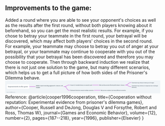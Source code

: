 ## Improvements to the game:

Added a round where you are able to see your opponent's choices as well as the results after the first round, without both players knowing about it beforehand, so you can get the most realistic results. For example, if you chose to betray your teammate in the first round, your betrayal will be discovered, which may affect both players' choices in the second round. For example, your teammate may choose to betray you out of anger at your betrayal, or your teammate may continue to cooperate with you out of the possibility that your betrayal has been discovered and therefore you may choose to cooperate. Then through backward induction we realize that there is not just one solution to the game, but many different scenarios, which helps us to get a full picture of how both sides of the Prisoner's Dilemma behave.
<img src="whimsical_flowchart.png" alt="Abstract Word Cloud">
Reference:
@article{cooper1996cooperation,
  title={Cooperation without reputation: Experimental evidence from prisoner's dilemma games},
  author={Cooper, Russell and DeJong, Douglas V and Forsythe, Robert and Ross, Thomas W},
  journal={Games and Economic Behavior},
  volume={12},
  number={2},
  pages={187--218},
  year={1996},
  publisher={Elsevier}
}
